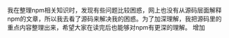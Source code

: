 我在整理npm相关知识时，发现有些问题比较困惑，网上也没有从源码层面解释npm的文章，所以我去看了源码来解决我的困惑。为了加深理解，我把源码里的重点内容整理出来，希望大家在读完后也能够对npm有更深的理解。
增加
